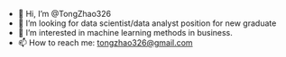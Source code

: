 - 👋 Hi, I’m @TongZhao326
- 👀 I’m looking for data scientist/data analyst position for new graduate
- 🌱 I’m interested in machine learning methods in business.
- 📫 How to reach me: tongzhao326@gmail.com

<!---
TongZhao326/TongZhao326 is a ✨ special ✨ repository because its `README.md` (this file) appears on your GitHub profile.
You can click the Preview link to take a look at your changes.
--->
